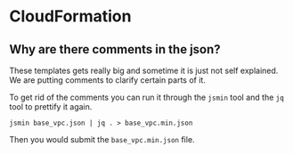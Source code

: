 CloudFormation
================

## Why are there comments in the json?
These templates gets really big and sometime it is just not self explained.  We
are putting comments to clarify certain parts of it.

To get rid of the comments you can run it through the `jsmin` tool and the `jq`
tool to prettify it again.

```
jsmin base_vpc.json | jq . > base_vpc.min.json
```  

Then you would submit the `base_vpc.min.json` file.
